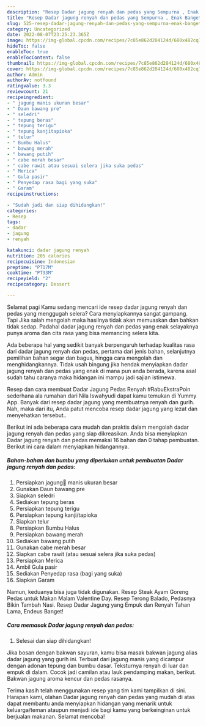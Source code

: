 ```yaml
---
description: "Resep Dadar jagung renyah dan pedas yang Sempurna , Enak Banget"
title: "Resep Dadar jagung renyah dan pedas yang Sempurna , Enak Banget"
slug: 525-resep-dadar-jagung-renyah-dan-pedas-yang-sempurna-enak-banget
category: Uncategorized
date: 2022-08-07T23:25:23.365Z
image: https://img-global.cpcdn.com/recipes/7c85e862d284124d/680x482cq70/dadar-jagung-renyah-dan-pedas-foto-resep-utama.jpg
hideToc: false
enableToc: true
enableTocContent: false
thumbnail: https://img-global.cpcdn.com/recipes/7c85e862d284124d/680x482cq70/dadar-jagung-renyah-dan-pedas-foto-resep-utama.jpg
cover: https://img-global.cpcdn.com/recipes/7c85e862d284124d/680x482cq70/dadar-jagung-renyah-dan-pedas-foto-resep-utama.jpg
author: Admin
authorAv: notfound
ratingvalue: 3.3
reviewcount: 21
recipeingredient:
- " jagung manis ukuran besar"
- " Daun bawang pre"
- " seledri"
- " tepung beras"
- " tepung terigu"
- " tepung kanjitapioka"
- " telur"
- " Bumbu Halus"
- " bawang merah"
- " bawang putih"
- " cabe merah besar"
- " cabe rawit atau sesuai selera jika suka pedas"
- " Merica"
- " Gula pasir"
- " Penyedap rasa bagi yang suka"
- " Garam"
recipeinstructions:

- "Sudah jadi dan siap dihidangkan!"
categories:
- Resep
tags:
- dadar
- jagung
- renyah

katakunci: dadar jagung renyah 
nutrition: 205 calories
recipecuisine: Indonesian
preptime: "PT17M"
cooktime: "PT33M"
recipeyield: "2"
recipecategory: Dessert

---
```



Selamat pagi Kamu sedang mencari ide resep dadar jagung renyah dan pedas yang menggugah selera? Cara menyiapkannya sangat gampang. Tapi Jika salah mengolah maka hasilnya tidak akan memuaskan dan bahkan tidak sedap. Padahal dadar jagung renyah dan pedas yang enak selayaknya punya aroma dan cita rasa yang bisa memancing selera kita.


Ada beberapa hal yang sedikit banyak berpengaruh terhadap kualitas rasa dari dadar jagung renyah dan pedas, pertama dari jenis bahan, selanjutnya pemilihan bahan segar dan bagus, hingga cara mengolah dan menghidangkannya. Tidak usah bingung jika hendak menyiapkan dadar jagung renyah dan pedas yang enak di mana pun anda berada, karena asal sudah tahu caranya maka hidangan ini mampu jadi sajian istimewa.

Resep dan cara membuat Dadar Jagung Pedas Renyah #RabuEkstraPoin sederhana ala rumahan dari Nila Iswahyudi dapat kamu temukan di Yummy App. Banyak dari resep dadar jagung yang membuatnya renyah dan gurih. Nah, maka dari itu, Anda patut mencoba resep dadar jagung yang lezat dan menyehatkan tersebut..


Berikut ini ada beberapa cara mudah dan praktis dalam mengolah dadar jagung renyah dan pedas yang siap dikreasikan. Anda bisa menyiapkan Dadar jagung renyah dan pedas memakai 16 bahan dan 0 tahap pembuatan. Berikut ini cara dalam menyiapkan hidangannya.

<!--inarticleads1-->

##### Bahan-bahan dan bumbu yang diperlukan untuk pembuatan Dadar jagung renyah dan pedas:

1. Persiapkan  jagung🌽 manis ukuran besar
1. Gunakan  Daun bawang pre
1. Siapkan  seledri
1. Sediakan  tepung beras
1. Persiapkan  tepung terigu
1. Persiapkan  tepung kanji/tapioka
1. Siapkan  telur
1. Persiapkan  Bumbu Halus
1. Persiapkan  bawang merah
1. Sediakan  bawang putih
1. Gunakan  cabe merah besar
1. Siapkan  cabe rawit (atau sesuai selera jika suka pedas)
1. Persiapkan  Merica
1. Ambil  Gula pasir
1. Sediakan  Penyedap rasa (bagi yang suka)
1. Siapkan  Garam


Namun, keduanya bisa juga tidak digunakan. Resep Steak Ayam Goreng Pedas untuk Makan Malam Valentine Day. Resep Terong Balado, Pedasnya Bikin Tambah Nasi. Resep Dadar Jagung yang Empuk dan Renyah Tahan Lama, Endeus Banget! 

<!--inarticleads2-->

##### Cara memasak Dadar jagung renyah dan pedas:


1. Selesai dan siap dihidangkan!

Jika bosan dengan bakwan sayuran, kamu bisa masak bakwan jagung alias dadar jagung yang gurih ini. Terbuat dari jagung manis yang dicampur dengan adonan tepung dan bumbu dasar. Teksturnya renyah di luar dan empuk di dalam. Cocok jadi camilan atau lauk pendamping makan, berikut. Bakwan jagung aroma kencur dan pedas rasanya. 

Terima kasih telah menggunakan resep yang tim kami tampilkan di sini. Harapan kami, olahan Dadar jagung renyah dan pedas yang mudah di atas dapat membantu anda menyiapkan hidangan yang menarik untuk keluarga/teman ataupun menjadi ide bagi kamu yang berkeinginan untuk berjualan makanan. Selamat mencoba!
